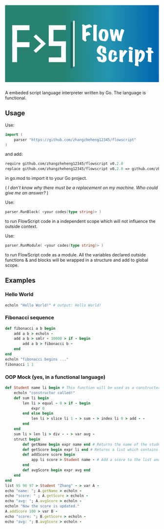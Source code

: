 # ![FlowScript!](icon/flowscript.png)

A embeded script language interpreter written by Go. The language is functional.

## Usage

Use:

```go
import (
    parser "https://github.com/zhangzheheng12345/flowscript"
)
```

and add:

```go.mod
require github.com/zhangzheheng12345/flowscript v0.2.0
replace github.com/zhangzheheng12345/flowscript v0.2.0 => github.com/zhangzheheng12345/FlowScript v0.2.0
```

in go.mod to import it to your Go project.

( *I don't know why there must be a replacement on my machine. Who could give me an answer?* )

Use:

```go
parser.RunBlock( <your codes(type string)> )
```

to run FlowScript code in a independent scope which will not influence the outside context.

Use:

```go
parser.RunModule( <your codes(type string)> )
```
to run FlowScript code as a module. All the variables declared outside functions & and blocks will be wrapped in a structure and add to global scope.

## Examples

### Hello World

<!--- highlight FlowScript as Ruby --->
```ruby
echoln "Hello World!" # output: Hello World!
```

### Fibonacci sequence

```ruby
def fibonacci a b begin
    add a b > echoln -
    add a b > smlr - 10000 > if - begin
        add a b > fibonacci b -
    end
end
echoln "fibonacci begins ..."
fibonacci 1 1
```

### OOP Mock (yes, in a functional language)

```ruby
def Student name li begin # This function will be used as a constructor
    echoln "constructor called!"
    def sum li begin
        len li > equal - 0 > if - begin
            expr 0
        end else begin
            len li > slice li 1 - > sum - > index li 0 > add - -
        end
    end
    sum li > len li > div - - > var avg -
    struct begin
        def getName begin expr name end # Returns the name of the student
        def getScore begin expr li end # Returns a list which contains the student's score
        def addScore score begin
            app li score > Student name - # Add a score to the list and returns a new object (FP)
        end
        def avgScore begin expr avg end
    end
end
list 95 96 97 > Student "Zhang" - > var A -
echo "name: "; A.getName > echoln -
echo "score: " ; A.getScore > echoln -
echo "avg: "; A.avgScore > echoln -
echoln "Now the score is updated."
A.addScore 100 > var B -
echo "score: "; B.getScore > echoln -
echo "avg: "; B.avgScore > echoln -
```
